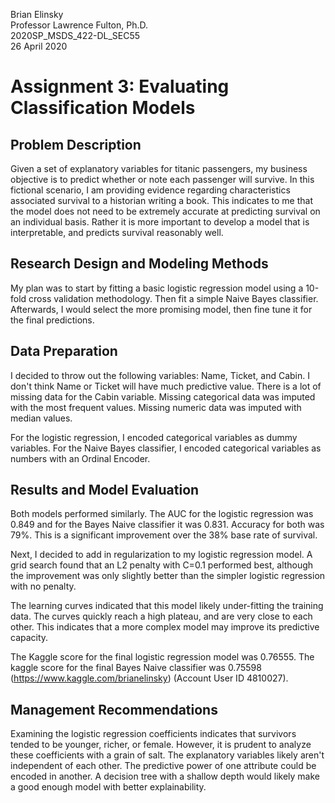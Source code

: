 Brian Elinsky  
Professor Lawrence Fulton, Ph.D.  
2020SP_MSDS_422-DL_SEC55  
26 April 2020


# Assignment 3: Evaluating Classification Models

## Problem Description
Given a set of explanatory variables for titanic passengers, my business objective is to predict whether or note each passenger will survive.  In this fictional scenario, I am providing evidence regarding characteristics associated survival to a historian writing a book.  This indicates to me that the model does not need to be extremely accurate at predicting survival on an individual basis.  Rather it is more important to develop a model that is interpretable, and predicts survival reasonably well.

## Research Design and Modeling Methods
My plan was to start by fitting a basic logistic regression model using a 10-fold cross validation methodology.  Then fit a simple Naive Bayes classifier.  Afterwards, I would select the more promising model, then fine tune it for the final predictions.

## Data Preparation
I decided to throw out the following variables: Name, Ticket, and Cabin.  I don't think Name or Ticket will have much predictive value.  There is a lot of missing data for the Cabin variable.  Missing categorical data was imputed with the most frequent values.  Missing numeric data was imputed with median values.

For the logistic regression, I encoded categorical variables as dummy variables.  For the Naive Bayes classifier, I encoded categorical variables as numbers with an Ordinal Encoder.

## Results and Model Evaluation
Both models performed similarly.  The AUC for the logistic regression was 0.849 and for the Bayes Naive classifier it was 0.831.  Accuracy for both was 79%.  This is a significant improvement over the 38% base rate of survival.

Next, I decided to add in regularization to my logistic regression model.  A grid search found that an L2 penalty with C=0.1 performed best, although the improvement was only slightly better than the simpler logistic regression with no penalty.

The learning curves indicated that this model likely under-fitting the training data.  The curves quickly reach a high plateau, and are very close to each other.  This indicates that a more complex model may improve its predictive capacity.

The Kaggle score for the final logistic regression model was 0.76555.  The kaggle score for the final Bayes Naive classifier was 0.75598 (https://www.kaggle.com/brianelinsky) (Account User ID 4810027).

## Management Recommendations
Examining the logistic regression coefficients indicates that survivors tended to be younger, richer, or female.  However, it is prudent to analyze these coefficients with a grain of salt.  The explanatory variables likely aren't independent of each other.  The predictive power of one attribute could be encoded in another.  A decision tree with a shallow depth would likely make a good enough model with better explainability.